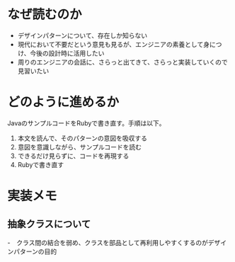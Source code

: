 # なぜ読むのか
-  デザインパターンについて、存在しか知らない
-  現代において不要だという意見も見るが、エンジニアの素養として身につけ、今後の設計時に活用したい
-  周りのエンジニアの会話に、さらっと出てきて、さらっと実装していくので見習いたい

# どのように進めるか
JavaのサンプルコードをRubyで書き直す。手順は以下。

1. 本文を読んで、そのパターンの意図を吸収する
2. 意図を意識しながら、サンプルコードを読む
3. できるだけ見らずに、コードを再現する
4. Rubyで書き直す

# 実装メモ
## 抽象クラスについて
-　クラス間の結合を弱め、クラスを部品として再利用しやすくするのがデザインパターンの目的

